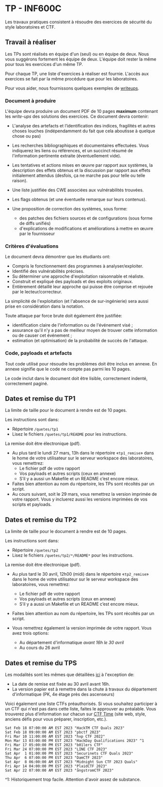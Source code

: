 # TP - INF600C

Les travaux pratiques consistent à résoudre des exercices de sécurité du style laboratoires et CTF.

## Travail à réaliser

Les TPs sont réalisés en équipe d'un (seul) ou en équipe de deux.
Nous vous suggérons fortement les équipe de deux.
L'équipe doit rester la même pour tous les exercices d'un même TP.

Pour chaque TP, une liste d'exercices à réaliser est fournie.
L'accès aux exercices se fait par la même procédure que pour les laboratoires.

Pour vous aider, nous fournissons quelques exemples de [writeups](writeups.md). 
### Document à produire

L'équipe devra produire un document PDF de 10 pages **maximum** contenant les *write-ups* des solutions des exercices. Ce document devra contenir:

* L'analyse des artefacts et l’identification des indices, fragilités et autres choses louches (indépendamment du fait que cela aboutisse à quelque chose ou pas)
* Les recherches bibliographiques et documentaires effectuées. Vous indiquerez les liens ou références, et un succinct résumé de l'information pertinente extraite (éventuellement vide).
* Les tentatives et actions mises en œuvre par rapport aux systèmes, la description des effets obtenus et la discussion par rapport aux effets initialement attendus (desfois, ça ne marche pas pour telle ou telle raison).
* Une liste justifiée des CWE associées aux vulnérabilités trouvées.
* Les flags obtenus (et une éventuelle remarque sur leurs contenus).
* Une proposition de correction des systèmes, sous forme:

	* des patches des fichiers sources et de configurations (sous forme de diffs unifiés)
	* d'explications de modifications et améliorations à mettre en œuvre par le fournisseur

### Critères d'évaluations

Le document devra démontrer que les étudiants ont:

* Compris le fonctionnement des programmes à analyser/exploiter.
* Identifié des vulnérabilités précises.
* Su déterminer une approche d'exploitation raisonnable et réaliste.
* Construit et expliqué des payloads et des exploits originaux.
* Entièrement détaillé leur approche qui puisse être comprise et rejouée par le lecteur/correcteur.

La simplicité de l'exploitation (et l'absence de sur-ingénierie) sera aussi prise en considération dans la notation.

Toute attaque par force brute doit également être justifiée:

* identification claire de l'information ou de l'événement visé ;
* assurance qu'il n'y a pas de meilleur moyen de trouver cette information ou de causer cet événement ;
* estimation (et optimisation) de la probabilité de succès de l'attaque.

### Code, payloads et artefacts

Tout code utilisé pour résoudre les problèmes doit être inclus en annexe. En annexe signifie que le code ne compte pas parmi les 10 pages.

Le code inclut dans le document doit être lisible, correctement indenté, correctement paginé.

## Dates et remise du TP1

La limite de taille pour le document à rendre est de 10 pages.

Les instructions sont dans:

* Répertoire `/quetes/tp1`
* Lisez le fichiers `/quetes/tp1/README` pour les instructions.

La remise doit être électronique (pdf).

* Au plus tard le lundi 27 mars, 13h dans le répertoire «`tp1_remise`» dans le home de votre utilisateur sur le serveur workspace des laboratoires, vous remettrez:
	* Le fichier pdf de votre rapport
	* Vos payloads et autres scripts (ceux en annexe)
	* S’il y a aussi un Makefile et un README c’est encore mieux.
* Faites bien attention au nom du répertoire, les TPs sont récoltés par un script.
* Au cours suivant, soit le 29 mars, vous remettrez la version imprimée de votre rapport. Vous y incluerez aussi les versions imprimées de vos scripts et payloads.

## Dates et remise du TP2

La limite de taille pour le document à rendre est de 10 pages.

Les instructions sont dans:

* Répertoire `/quetes/tp2`
* Lisez le fichiers `/quetes/tp2/*/README*` pour les instructions.

La remise doit être électronique (pdf).

* Au plus tard le 30 avril, 12h00 (midi) dans le répertoire «`tp2_remise`» dans le home de votre utilisateur sur le serveur workspace des laboratoires, vous remettrez:

	* Le fichier pdf de votre rapport
	* Vos payloads et autres scripts (ceux en annexe)
	* S’il y a aussi un Makefile et un README c’est encore mieux.

* Faites bien attention au nom du répertoire, les TPs sont récoltés par un script.
* Vous remettrez également la version imprimée de votre rapport. Vous avez trois options:
	* Au département d'informatique *avant 16h le 30 avril*
	* Au cours du 26 avril

## Dates et remise du TPS

Les modalités sont les mêmes que détaillées [ici](https://info.uqam.ca/~privat/INF600C/tps/) à l'exception de:

 * La date de remise est fixée au 30 avril avant 16h.
 * La version papier est à remettre dans la chute à travaux du département d'informatique (PK, 4e étage près des ascenseurs)

Voici également une liste CTFs préauthorisés. Si vous souhaitez participer à un CTF qui n'est pas dans cette liste, faites le approuver au préalable.
Vous trouverez plus d'information sur chacun sur [CTF Time](https://ctftime.org) (site web, style, anciens défis pour vous préparer, inscription, etc.).

```
Sat Feb 18 07:00:00 AM EST 2023 "HackTM CTF Quals 2023"
Sat Feb 18 09:00:00 AM EST 2023 "pbctf 2023"
Fri Mar 10 11:00:00 AM EST 2023 "hxp CTF 2022"
Mon Mar 13 03:00:00 PM EST 2023 "HackDay Qualifications 2023" ^1
Fri Mar 17 05:00:00 PM EST 2023 "b01lers CTF"
Fri Mar 24 07:00:00 PM EST 2023 "LINE CTF 2023"
Sat Apr  1 01:00:00 PM EST 2023 "Securinets CTF Quals 2023"
Thu Apr  6 07:00:00 PM EST 2023 "DamCTF 2023"
Sat Apr  8 06:00:00 AM EST 2023 "Midnight Sun CTF 2023 Quals"
Fri Apr 14 04:00:00 PM EST 2023 "PlaidCTF 2023"
Sat Apr 22 07:00:00 AM EST 2023 "ångstromCTF 2023"
```

^1: Historiquement trop facile. Attention d'avoir assez de substance.
